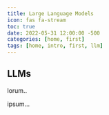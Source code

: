 ```yaml
---
title: Large Language Models
icon: fas fa-stream
toc: true
date: 2022-05-31 12:00:00 -500
categories: [home, first]
tags: [home, intro, first, llm]
---
```


<div>
<h2>LLMs</h2>
</div>
<p>lorum..</p>

<p>ipsum...

</p>

